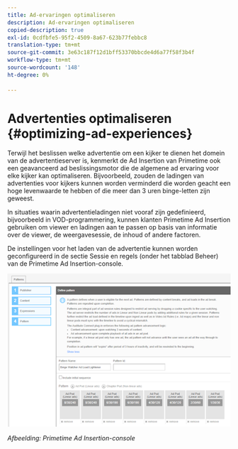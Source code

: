 ```yaml
---
title: Ad-ervaringen optimaliseren
description: Ad-ervaringen optimaliseren
copied-description: true
exl-id: 0cdfbfe5-95f2-4509-8a67-623b77febbc8
translation-type: tm+mt
source-git-commit: 3e63c187f12d1bff53370bbcde4d6a77f58f3b4f
workflow-type: tm+mt
source-wordcount: '148'
ht-degree: 0%

---
```


# Advertenties optimaliseren {#optimizing-ad-experiences}

Terwijl het beslissen welke advertentie om een kijker te dienen het domein van de advertentieserver is, kenmerkt de Ad Insertion van Primetime ook een geavanceerd ad beslissingsmotor die de algemene ad ervaring voor elke kijker kan optimaliseren. Bijvoorbeeld, zouden de ladingen van advertenties voor kijkers kunnen worden verminderd die worden geacht een hoge levenwaarde te hebben of die meer dan 3 uren binge-letten zijn geweest.

In situaties waarin advertentieladingen niet vooraf zijn gedefinieerd, bijvoorbeeld in VOD-programmering, kunnen klanten Primetime Ad Insertion gebruiken om viewer en ladingen aan te passen op basis van informatie over de viewer, de weergavesessie, de inhoud of andere factoren.

De instellingen voor het laden van de advertentie kunnen worden geconfigureerd in de sectie Sessie en regels (onder het tabblad Beheer) van de Primetime Ad Insertion-console.

![Instellingen configureren en laden in de sectie Sessie en regels van de Ad Insertion-console](/help/primetime-ad-insertion/assets/ad-insertion-console.png)

*Afbeelding: Primetime Ad Insertion-console*
